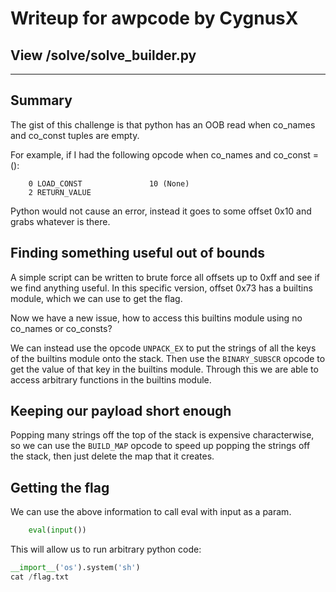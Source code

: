 # Writeup for awpcode by CygnusX

## View /solve/solve_builder.py

--- 

## Summary

The gist of this challenge is that python has an OOB read when co_names and co_const tuples are empty. 

For example, if I had the following opcode when co_names and co_const = ():

```
    0 LOAD_CONST               10 (None)
    2 RETURN_VALUE
```

Python would not cause an error, instead it goes to some offset 0x10 and grabs whatever is there.

## Finding something useful out of bounds

A simple script can be written to brute force all offsets up to 0xff and see if we find anything useful.
In this specific version, offset 0x73 has a builtins module, which we can use to get the flag.

Now we have a new issue, how to access this builtins module using no co_names or co_consts?

We can instead use the opcode `UNPACK_EX` to put the strings of all the keys of the builtins module onto the stack.
Then use the `BINARY_SUBSCR` opcode to get the value of that key in the builtins module.
Through this we are able to access arbitrary functions in the builtins module.

## Keeping our payload short enough
Popping many strings off the top of the stack is expensive characterwise, so we can use the `BUILD_MAP` opcode to speed up popping the strings off the stack, then just delete the map that it creates.

## Getting the flag
We can use the above information to call eval with input as a param.
```python
    eval(input())
```
This will allow us to run arbitrary python code:
```python
__import__('os').system('sh')
cat /flag.txt
```